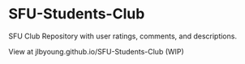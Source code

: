 # SFU-Students-Club
SFU Club Repository with user ratings, comments, and descriptions.

View at jlbyoung.github.io/SFU-Students-Club (WIP)

